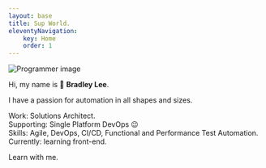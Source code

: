 ```yaml
---
layout: base
title: Sup World.
eleventyNavigation:
    key: Home
    order: 1
---
```


![Programmer image](/resources/img/programming.svg)

Hi, my name is 👋 **<span class="name">Bradley Lee</span>**.
<br>

I have a passion for automation in all shapes and sizes.
<br>

Work: Solutions Architect.<br>
Supporting: Single Platform DevOps 😉<br>
Skills: Agile, DevOps, CI/CD, Functional and Performance Test Automation.<br>
Currently: learning front-end.
<br>

Learn with me.
